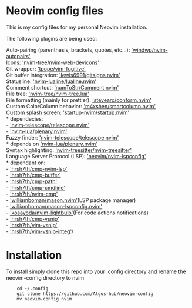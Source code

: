 # Neovim config files

This is my config files for my personal Neovim installation.

The following plugins are being used:

Auto-pairing (parenthesis, brackets, quotes, etc...): ['windwp/nvim-autopairs'](https://github.com/windwp/nvim-autopairs)\
Icons: ['nvim-tree/nvim-web-devicons'](https://github.com/nvim-tree/nvim-web-devicons)\
Git wrapper: ['tpope/vim-fugitive'](https://github.com/tpope/vim-fugitive)\
Git buffer integration: ['lewis6991/gitsigns.nvim'](https://github.com/lewis6991/gitsigns.nvim)\
Statusline: ['nvim-lualine/lualine.nvim'](https://github.com/nvim-lualine/lualine.nvim)\
Comment shortcut: ['numToStr/Comment.nvim'](https://github.com/numToStr/Comment.nvim)\
File tree: ['nvim-tree/nvim-tree.lua'](https://github.com/nvim-tree/nvim-tree.lua)\
File formatting (mainly for prettier): ['stevearc/conform.nvim'](https://github.com/stevearc/conform.nvim)\
Custom ColorColumn behavior: ['m4xshen/smartcolumn.nvim'](https://github.com/m4xshen/smartcolumn.nvim)\
Custom splash screen: ['startup-nvim/startup.nvim'](https://github.com/startup-nvim/startup.nvim)\
    * dependecies:\
        - ['nvim-telescope/telescope.nvim'](https://github.com/nvim-telescope/telescope.nvim)\
        - ['nvim-lua/plenary.nvim'](https://github.com/nvim-lua/plenary.nvim)\
Fuzzy finder: ['nvim-telescope/telescope.nvim'](https://github.com/nvim-telescope/telescope.nvim)\
    * depends on ['nvim-lua/plenary.nvim'](https://github.com/nvim-lua/plenary.nvim)\
Syntax highlighting: ['nvim-treesitter/nvim-treesitter'](https://github.com/nvim-treesitter/nvim-treesitter)\
Language Server Protocol (LSP): ['neovim/nvim-lspconfig'](https://github.com/neovim/nvim-lspconfig)\
    * dependant on:\
        - ['hrsh7th/cmp-nvim-lsp'](https://github.com/hrsh7th/cmp-nvim-lsp)\
        - ['hrsh7th/cmp-buffer'](https://github.com/hrsh7th/cmp-buffer)\
        - ['hrsh7th/cmp-path'](https://github.com/hrsh7th/cmp-path)\
        - ['hrsh7th/cmp-cmdline'](https://github.com/hrsh7th/cmp-cmdline)\
        - ['hrsh7th/nvim-cmp'](https://github.com/hrsh7th/nvim-cmp)\
        - ['williamboman/mason.nvim'](https://github.com/williamboman/mason.nvim)(LSP package manager)\
        - ['williamboman/mason-lspconfig.nvim'](https://github.com/williamboman/mason-lspconfig.nvim)\
        - ['kosayoda/nvim-lightbulb'](https://github.com/kosayoda/nvim-lightbulb)(For code actions notifications)\
        - ['hrsh7th/cmp-vsnip'](https://github.com/hrsh7th/cmp-vsnip)\
        - ['hrsh7th/vim-vsnip'](https://github.com/hrsh7th/vim-vsnip)\
        - ['hrsh7th/vim-vsnip-integ'](https://github.com/hrsh7th/vim-vsnip-integ)\

# Installation

To install simply clone this repo into your .config directory and rename the neovim-config directory
to nvim

```
    cd ~/.config
    git clone https://github.com/Algos-hub/neovim-config
    mv neovim-config nvim
```
